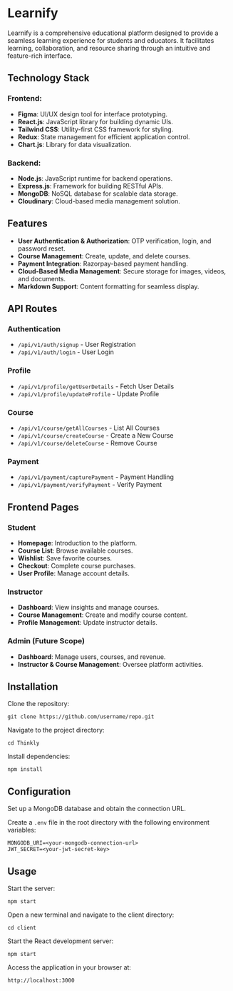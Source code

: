 # Learnify

Learnify is a comprehensive educational platform designed to provide a seamless learning experience for students and educators. It facilitates learning, collaboration, and resource sharing through an intuitive and feature-rich interface.

## Technology Stack

### Frontend:

- **Figma**: UI/UX design tool for interface prototyping.
- **React.js**: JavaScript library for building dynamic UIs.
- **Tailwind CSS**: Utility-first CSS framework for styling.
- **Redux**: State management for efficient application control.
- **Chart.js**: Library for data visualization.

### Backend:

- **Node.js**: JavaScript runtime for backend operations.
- **Express.js**: Framework for building RESTful APIs.
- **MongoDB**: NoSQL database for scalable data storage.
- **Cloudinary**: Cloud-based media management solution.

## Features

- **User Authentication & Authorization**: OTP verification, login, and password reset.
- **Course Management**: Create, update, and delete courses.
- **Payment Integration**: Razorpay-based payment handling.
- **Cloud-Based Media Management**: Secure storage for images, videos, and documents.
- **Markdown Support**: Content formatting for seamless display.

## API Routes

### Authentication

- `/api/v1/auth/signup` - User Registration
- `/api/v1/auth/login` - User Login

### Profile

- `/api/v1/profile/getUserDetails` - Fetch User Details
- `/api/v1/profile/updateProfile` - Update Profile

### Course

- `/api/v1/course/getAllCourses` - List All Courses
- `/api/v1/course/createCourse` - Create a New Course
- `/api/v1/course/deleteCourse` - Remove Course

### Payment

- `/api/v1/payment/capturePayment` - Payment Handling
- `/api/v1/payment/verifyPayment` - Verify Payment

## Frontend Pages

### Student

- **Homepage**: Introduction to the platform.
- **Course List**: Browse available courses.
- **Wishlist**: Save favorite courses.
- **Checkout**: Complete course purchases.
- **User Profile**: Manage account details.

### Instructor

- **Dashboard**: View insights and manage courses.
- **Course Management**: Create and modify course content.
- **Profile Management**: Update instructor details.

### Admin (Future Scope)

- **Dashboard**: Manage users, courses, and revenue.
- **Instructor & Course Management**: Oversee platform activities.

## Installation

Clone the repository: 
```
git clone https://github.com/username/repo.git
```

Navigate to the project directory:
```
cd Thinkly
```

Install dependencies:
```
npm install
```

## Configuration

Set up a MongoDB database and obtain the connection URL.

Create a `.env` file in the root directory with the following environment variables:
```
MONGODB_URI=<your-mongodb-connection-url>
JWT_SECRET=<your-jwt-secret-key>
```

## Usage

Start the server:
```
npm start
```

Open a new terminal and navigate to the client directory:
```
cd client
```

Start the React development server:
```
npm start
```

Access the application in your browser at:
```
http://localhost:3000
```



